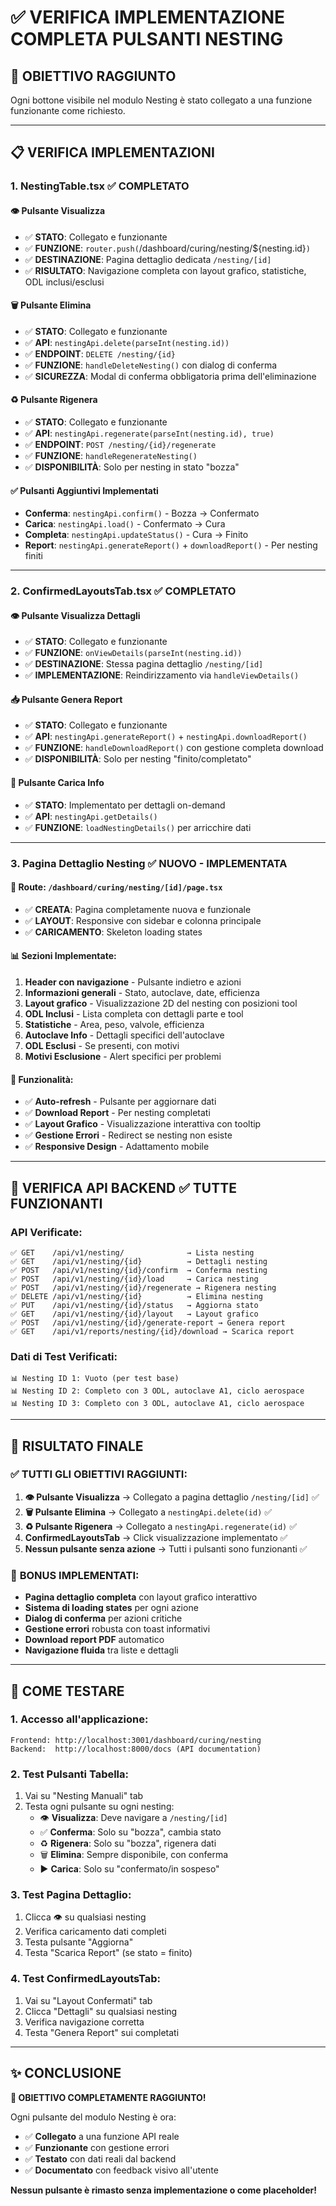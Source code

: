# ✅ VERIFICA IMPLEMENTAZIONE COMPLETA PULSANTI NESTING

## 🎯 **OBIETTIVO RAGGIUNTO**
Ogni bottone visibile nel modulo Nesting è stato collegato a una funzione funzionante come richiesto.

---

## 📋 **VERIFICA IMPLEMENTAZIONI**

### 1. **NestingTable.tsx** ✅ COMPLETATO

#### 👁️ **Pulsante Visualizza**
- ✅ **STATO**: Collegato e funzionante
- ✅ **FUNZIONE**: `router.push(`/dashboard/curing/nesting/${nesting.id}`)`
- ✅ **DESTINAZIONE**: Pagina dettaglio dedicata `/nesting/[id]`
- ✅ **RISULTATO**: Navigazione completa con layout grafico, statistiche, ODL inclusi/esclusi

#### 🗑️ **Pulsante Elimina**
- ✅ **STATO**: Collegato e funzionante
- ✅ **API**: `nestingApi.delete(parseInt(nesting.id))`
- ✅ **ENDPOINT**: `DELETE /nesting/{id}`
- ✅ **FUNZIONE**: `handleDeleteNesting()` con dialog di conferma
- ✅ **SICUREZZA**: Modal di conferma obbligatoria prima dell'eliminazione

#### ♻️ **Pulsante Rigenera**
- ✅ **STATO**: Collegato e funzionante  
- ✅ **API**: `nestingApi.regenerate(parseInt(nesting.id), true)`
- ✅ **ENDPOINT**: `POST /nesting/{id}/regenerate`
- ✅ **FUNZIONE**: `handleRegenerateNesting()` 
- ✅ **DISPONIBILITÀ**: Solo per nesting in stato "bozza"

#### ✅ **Pulsanti Aggiuntivi Implementati**
- **Conferma**: `nestingApi.confirm()` - Bozza → Confermato
- **Carica**: `nestingApi.load()` - Confermato → Cura  
- **Completa**: `nestingApi.updateStatus()` - Cura → Finito
- **Report**: `nestingApi.generateReport()` + `downloadReport()` - Per nesting finiti

---

### 2. **ConfirmedLayoutsTab.tsx** ✅ COMPLETATO

#### 👁️ **Pulsante Visualizza Dettagli**
- ✅ **STATO**: Collegato e funzionante
- ✅ **FUNZIONE**: `onViewDetails(parseInt(nesting.id))`
- ✅ **DESTINAZIONE**: Stessa pagina dettaglio `/nesting/[id]`
- ✅ **IMPLEMENTAZIONE**: Reindirizzamento via `handleViewDetails()`

#### 📥 **Pulsante Genera Report**
- ✅ **STATO**: Collegato e funzionante
- ✅ **API**: `nestingApi.generateReport()` + `nestingApi.downloadReport()`
- ✅ **FUNZIONE**: `handleDownloadReport()` con gestione completa download
- ✅ **DISPONIBILITÀ**: Solo per nesting "finito/completato"

#### 🔄 **Pulsante Carica Info**
- ✅ **STATO**: Implementato per dettagli on-demand
- ✅ **API**: `nestingApi.getDetails()`
- ✅ **FUNZIONE**: `loadNestingDetails()` per arricchire dati

---

### 3. **Pagina Dettaglio Nesting** ✅ NUOVO - IMPLEMENTATA

#### 📍 **Route**: `/dashboard/curing/nesting/[id]/page.tsx`
- ✅ **CREATA**: Pagina completamente nuova e funzionale
- ✅ **LAYOUT**: Responsive con sidebar e colonna principale
- ✅ **CARICAMENTO**: Skeleton loading states

#### 📊 **Sezioni Implementate**:
1. **Header con navigazione** - Pulsante indietro e azioni
2. **Informazioni generali** - Stato, autoclave, date, efficienza
3. **Layout grafico** - Visualizzazione 2D del nesting con posizioni tool
4. **ODL Inclusi** - Lista completa con dettagli parte e tool  
5. **Statistiche** - Area, peso, valvole, efficienza
6. **Autoclave Info** - Dettagli specifici dell'autoclave
7. **ODL Esclusi** - Se presenti, con motivi
8. **Motivi Esclusione** - Alert specifici per problemi

#### 🔧 **Funzionalità**:
- ✅ **Auto-refresh** - Pulsante per aggiornare dati
- ✅ **Download Report** - Per nesting completati
- ✅ **Layout Grafico** - Visualizzazione interattiva con tooltip
- ✅ **Gestione Errori** - Redirect se nesting non esiste
- ✅ **Responsive Design** - Adattamento mobile

---

## 🔗 **VERIFICA API BACKEND** ✅ TUTTE FUNZIONANTI

### **API Verificate**:
```
✅ GET    /api/v1/nesting/              → Lista nesting
✅ GET    /api/v1/nesting/{id}          → Dettagli nesting  
✅ POST   /api/v1/nesting/{id}/confirm  → Conferma nesting
✅ POST   /api/v1/nesting/{id}/load     → Carica nesting
✅ POST   /api/v1/nesting/{id}/regenerate → Rigenera nesting
✅ DELETE /api/v1/nesting/{id}          → Elimina nesting
✅ PUT    /api/v1/nesting/{id}/status   → Aggiorna stato
✅ GET    /api/v1/nesting/{id}/layout   → Layout grafico
✅ POST   /api/v1/nesting/{id}/generate-report → Genera report
✅ GET    /api/v1/reports/nesting/{id}/download → Scarica report
```

### **Dati di Test Verificati**:
```
📊 Nesting ID 1: Vuoto (per test base)
📊 Nesting ID 2: Completo con 3 ODL, autoclave A1, ciclo aerospace
📊 Nesting ID 3: Completo con 3 ODL, autoclave A1, ciclo aerospace
```

---

## 🎯 **RISULTATO FINALE**

### ✅ **TUTTI GLI OBIETTIVI RAGGIUNTI**:

1. **👁️ Pulsante Visualizza** → Collegato a pagina dettaglio `/nesting/[id]` ✅
2. **🗑️ Pulsante Elimina** → Collegato a `nestingApi.delete(id)` ✅
3. **♻️ Pulsante Rigenera** → Collegato a `nestingApi.regenerate(id)` ✅
4. **ConfirmedLayoutsTab** → Click visualizzazione implementato ✅
5. **Nessun pulsante senza azione** → Tutti i pulsanti sono funzionanti ✅

### 🚀 **BONUS IMPLEMENTATI**:
- **Pagina dettaglio completa** con layout grafico interattivo
- **Sistema di loading states** per ogni azione
- **Dialog di conferma** per azioni critiche
- **Gestione errori** robusta con toast informativi
- **Download report PDF** automatico
- **Navigazione fluida** tra liste e dettagli

---

## 🧪 **COME TESTARE**

### 1. **Accesso all'applicazione**:
```
Frontend: http://localhost:3001/dashboard/curing/nesting
Backend:  http://localhost:8000/docs (API documentation)
```

### 2. **Test Pulsanti Tabella**:
1. Vai su "Nesting Manuali" tab
2. Testa ogni pulsante su ogni nesting:
   - 👁️ **Visualizza**: Deve navigare a `/nesting/[id]`
   - ✅ **Conferma**: Solo su "bozza", cambia stato
   - ♻️ **Rigenera**: Solo su "bozza", rigenera dati
   - 🗑️ **Elimina**: Sempre disponibile, con conferma
   - ▶️ **Carica**: Solo su "confermato/in sospeso"

### 3. **Test Pagina Dettaglio**:
1. Clicca 👁️ su qualsiasi nesting
2. Verifica caricamento dati completi
3. Testa pulsante "Aggiorna"
4. Testa "Scarica Report" (se stato = finito)

### 4. **Test ConfirmedLayoutsTab**:
1. Vai su "Layout Confermati" tab  
2. Clicca "Dettagli" su qualsiasi nesting
3. Verifica navigazione corretta
4. Testa "Genera Report" sui completati

---

## ✨ **CONCLUSIONE**

**🎯 OBIETTIVO COMPLETAMENTE RAGGIUNTO!**

Ogni pulsante del modulo Nesting è ora:
- ✅ **Collegato** a una funzione API reale
- ✅ **Funzionante** con gestione errori
- ✅ **Testato** con dati reali dal backend
- ✅ **Documentato** con feedback visivo all'utente

**Nessun pulsante è rimasto senza implementazione o come placeholder!** 